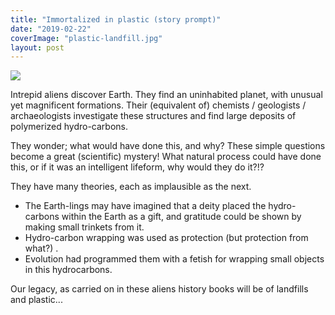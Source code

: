 ```yaml
---
title: "Immortalized in plastic (story prompt)"
date: "2019-02-22"
coverImage: "plastic-landfill.jpg"
layout: post
---
```


![]({{site.baseurl}}/images/{{page.coverImage}})

Intrepid aliens discover Earth. They find an uninhabited planet, with unusual yet magnificent formations. Their (equivalent of) chemists / geologists / archaeologists investigate these structures and find large deposits of polymerized hydro-carbons.

They wonder; what would have done this, and why? These simple questions become a great (scientific) mystery! What natural process could have done this, or if it was an intelligent lifeform, why would they do it?!?

They have many theories, each as implausible as the next.

- The Earth-lings may have imagined that a deity placed the hydro-carbons within the Earth as a gift, and gratitude could be shown by making small trinkets from it.
- Hydro-carbon wrapping was used as protection (but protection from what?) .
- Evolution had programmed them with a fetish for wrapping small objects in this hydrocarbons.

Our legacy, as carried on in these aliens history books will be of landfills and plastic...
